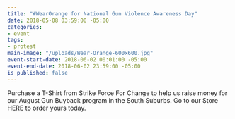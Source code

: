 ```yaml
---
title: "#WearOrange for National Gun Violence Awareness Day"
date: 2018-05-08 03:59:00 -05:00
categories:
- event
tags:
- protest
main-image: "/uploads/Wear-Orange-600x600.jpg"
event-start-date: 2018-06-02 00:01:00 -05:00
event-end-date: 2018-06-02 23:59:00 -05:00
is published: false
---
```


Purchase a T-Shirt from Strike Force For Change to help us raise money for our August Gun Buyback program in the South Suburbs. Go to our Store HERE to order yours today. 